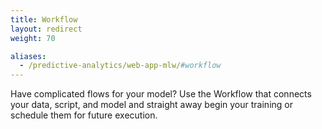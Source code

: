 ```yaml
---
title: Workflow
layout: redirect
weight: 70

aliases:
  - /predictive-analytics/web-app-mlw/#workflow
---
```


Have complicated flows for your model? Use the Workflow that connects your data, script, and model and straight away begin your training or schedule them for future execution.